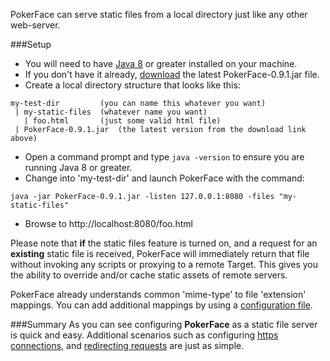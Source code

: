 PokerFace can serve static files from a local directory just like any other web-server.

###Setup
* You will need to have [Java 8](http://www.oracle.com/technetwork/java/javase/downloads/index.html) or greater installed on your machine.
* If you don't have it already, [download](./downloads.html) the latest PokerFace-0.9.1.jar file.
* Create a local directory structure that looks like this:

```
my-test-dir  		(you can name this whatever you want)
 | my-static-files	(whatever name you want)
   | foo.html		(just some valid html file)
 | PokerFace-0.9.1.jar  (the latest version from the download link above)
```

* Open a command prompt and type `java -version` to ensure you are running Java 8 or greater.
* Change into 'my-test-dir' and launch PokerFace with the command:

```
java -jar PokerFace-0.9.1.jar -listen 127.0.0.1:8080 -files "my-static-files"
```

* Browse to http://localhost:8080/foo.html

Please note that **if** the static files feature is turned on, and a request for an **existing** static file is received, PokerFace will immediately return that file without invoking any scripts or proxying to a remote Target.  This gives you the ability to override and/or cache static assets of remote servers.

PokerFace already understands common 'mime-type' to file 'extension' mappings.  You can add additional mappings by using a [configuration file](./configfile.html).

###Summary
As you can see configuring **PokerFace** as a static file server is quick and easy.  Additional scenarios such as configuring [https connections](./httpsconfig.html), and [redirecting requests](./abscripting.html) are just as simple.
